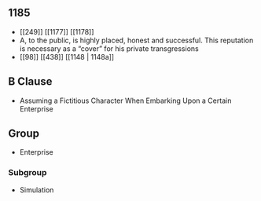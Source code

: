 ## 1185
- [[249]] [[1177]] [[1178]] 
- A, to the public, is highly placed, honest and successful. This reputation is necessary as a “cover” for his private transgressions
- [[98]] [[438]] [[1148 | 1148a]] 

## B Clause
- Assuming a Fictitious Character When Embarking  Upon a Certain Enterprise

## Group
- Enterprise

### Subgroup
- Simulation

